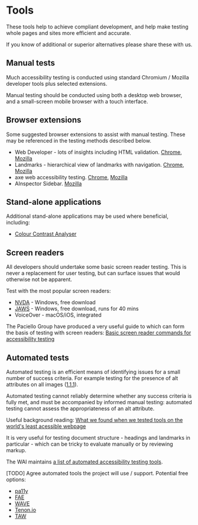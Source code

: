 # Tools
These tools help to achieve compliant development, and help make testing whole pages and sites more efficient and accurate.

If you know of additional or superior alternatives please share these with us.

## Manual tests
Much accessibility testing is conducted using standard Chromium / Mozilla developer tools plus selected extensions.

Manual testing should be conducted using both a desktop web browser, and a small-screen mobile browser with a touch interface.

## Browser extensions
Some suggested browser extensions to assist with manual testing. These may be referenced in the testing methods described below.
- Web Developer - lots of insights including HTML validation. [Chrome](https://chrome.google.com/webstore/detail/web-developer/bfbameneiokkgbdmiekhjnmfkcnldhhm), [Mozilla](https://addons.mozilla.org/en-GB/firefox/addon/web-developer/)
- Landmarks - hierarchical view of landmarks with navigation. [Chrome](https://chrome.google.com/webstore/detail/landmark-navigation-via-k/ddpokpbjopmeeiiolheejjpkonlkklgp), [Mozilla](https://addons.mozilla.org/en-GB/firefox/addon/landmarks/)
- axe web accessibility testing. [Chrome](https://chrome.google.com/webstore/detail/axe-web-accessibility-tes/lhdoppojpmngadmnindnejefpokejbdd), [Mozilla](https://addons.mozilla.org/en-GB/firefox/addon/axe-devtools/)
- AInspector Sidebar. [Mozilla](https://addons.mozilla.org/en-GB/firefox/addon/ainspector-wcag/)

## Stand-alone applications
Additional stand-alone applications may be used where beneficial, including:
- [Colour Contrast Analyser](https://developer.paciellogroup.com/resources/contrastanalyser/)

## Screen readers
All developers should undertake some basic screen reader testing. This is never a replacement for user testing, but can surface issues that would otherwise not be apparent.

Test with the most popular screen readers:

- [NVDA](https://www.nvaccess.org/download/) - Windows, free download
- [JAWS](https://support.freedomscientific.com/Downloads/JAWS) - Windows, free download, runs for 40 mins
- VoiceOver - macOS/iOS, integrated

The Paciello Group have produced a very useful guide to which can form the basis of testing with screen readers: [Basic screen reader commands for accessibility testing](https://developer.paciellogroup.com/blog/2015/01/basic-screen-reader-commands-for-accessibility-testing/)

## Automated tests
Automated testing is an efficient means of identifying issues for a small number of success criteria. For example testing for the presence of alt attributes on all images ([1.1.1](https://www.w3.org/TR/UNDERSTANDING-WCAG20/text-equiv-all.html)).

Automated testing cannot reliably determine whether any success criteria is fully met, and must be accompanied by informed manual testing: automated testing cannot assess the appropriateness of an alt attribute.

Useful background reading: [What we found when we tested tools on the world's least acessible webpage](https://accessibility.blog.gov.uk/2017/02/24/what-we-found-when-we-tested-tools-on-the-worlds-least-accessible-webpage/)

It is very useful for testing document structure - headings and landmarks in particular - which can be tricky to evaluate manually or by reviewing markup.

The WAI maintains [a list of automated accessibility testing tools](https://www.w3.org/WAI/ER/tools/).

[TODO] Agree automated tools the project will use / support. Potential free options:

 - [pa11y](https://github.com/pa11y/pa11y)
 - [FAE](https://fae.disability.illinois.edu/)
 - [WAVE](https://wave.webaim.org/)
 - [Tenon.io](https://tenon.io/)
 - [TAW](https://www.tawdis.net/)
